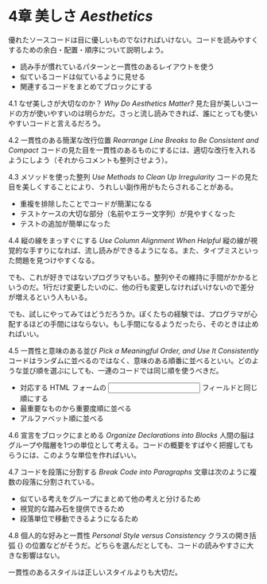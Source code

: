 # 4章 美しさ *Aesthetics*
優れたソースコードは目に優しいものでなければいけない。コードを読みやすくするための余白・配置・順序について説明しよう。

- 読み手が慣れているパターンと一貫性のあるレイアウトを使う
- 似ているコードは似ているように見せる
- 関連するコードをまとめてブロックにする

4.1 なぜ美しさが大切なのか？ *Why Do Aesthetics Matter?*
見た目が美しいコードの方が使いやすいのは明らかだ。さっと流し読みできれば、誰にとっても使いやすいコードと言えるだろう。

4.2 一貫性のある簡潔な改行位置 *Rearrange Line Breaks to Be Consistent and Compact*
コードの見た目を一貫性のあるものにするには、適切な改行を入れるようにしよう（それからコメントも整列させよう）。

4.3 メソッドを使った整列 *Use Methods to Clean Up Irregularity*
コードの見た目を美しくすることにより、うれしい副作用がもたらされることがある。

- 重複を排除したことでコードが簡潔になる
- テストケースの大切な部分（名前やエラー文字列）が見やすくなった
- テストの追加が簡単になった

4.4 縦の線をまっすぐにする *Use Column Alignment When Helpful*
縦の線が視覚的な手すりになれば、流し読みができるようになる。また、タイプミスといった問題を見つけやすくなる。

でも、これが好きではないプログラマもいる。整列やその維持に手間がかかるというのだ。1行だけ変更したいのに、他の行も変更しなければいけないので差分が増えるという人もいる。

でも、試しにやってみてはどうだろうか。ぼくたちの経験では、プログラマが心配するほどの手間にはならない。もし手間になるようだったら、そのときは止めればいい。

4.5 一貫性と意味のある並び *Pick a Meaningful Order, and Use It Consistently*
コードはランダムに並べるのではなく、意味のある順番に並べるといい。どのような並び順を選ぶにしても、一連のコードでは同じ順を使うべきだ。

- 対応する HTML フォームの <input> フィールドと同じ順にする
- 最重要なものから重要度順に並べる
- アルファベット順に並べる

4.6 宣言をブロックにまとめる *Organize Declarations into Blocks*
人間の脳はグループや階層を1つの単位として考える。コードの概要をすばやく把握してもらうには、このような単位を作ればいい。

4.7 コードを段落に分割する *Break Code into Paragraphs*
文章は次のように複数の段落に分割されている。

- 似ている考えをグループにまとめて他の考えと分けるため
- 視覚的な踏み石を提供できるため
- 段落単位で移動できるようになるため

4.8 個人的な好みと一貫性 *Personal Style versus Consistency*
クラスの開き括弧 {} の位置などがそうだ。どちらを選んだとしても、コードの読みやすさに大きな影響はない。

一貫性のあるスタイルは正しいスタイルよりも大切だ。
